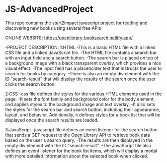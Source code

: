 # JS-AdvancedProject
This repo contains the start2impact javascript project for reading and discovering new books using several free APIs

ONLINE WEBSITE:
https://openlibrary-booksearch.netlify.app/


-PROJECT DESCRIPTION:
1:HTML
-This is a basic HTML file with a linked CSS file and a linked JavaScript file. 
-The HTML file contains a search bar with an input field and a search button. 
-The search bar is placed on top of a background image with a black transparent overlay, which provides a nice visual effect. 
-The input field has a placeholder text that instructs the user to search for books by category. 
-There is also an empty div element with the ID "search-result" that will display the results of the search once the user clicks the search button.

2:CSS 
-css file defines the styles for the various HTML elements used in the page. 
-It sets the font family and background color for the body element, and applies styles to the background image and text overlay. 
-It also sets the styles for the search bar and search button, including their appearance, layout, and behavior. Additionally, it defines styles for a book list that will be displayed once the search results are loaded.

3:JavaScript 
-javascript file defines an event listener for the search button that sends a GET request to the Open Library API to retrieve book data based on the user's search query. 
-The results are then displayed in the empty div element with the ID "search-result". 
-The JavaScript file also defines an event listener for the book list items, which will display a modal with more detailed information about the selected book when clicked.



